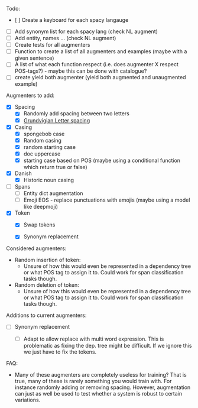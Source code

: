
Todo:
- [ ] Create a keyboard for each spacy langauge
- [ ] Add synonym list for each spacy lang (check NL augment)
- [ ] Add entity, names ... (check NL augment)
- [ ] Create tests for all augmenters
- [ ] Function to create a list of all augmenters and examples (maybe with a given sentence)
- [ ] A list of what each function respect (i.e. does augmenter X respect POS-tags?) - maybe this can be done with catalogue?
- [ ] create yield both augmenter (yield both augmented and unaugmented example)

Augmenters to add:
- [x] Spacing
  - [x] Randomly add spacing between two letters
  - [x] [Grundvigian Letter spacing](http://ceur-ws.org/Vol-2612/short3.pdf)
- [x] Casing
  - [x] spongebob case
  - [x] Random casing
  - [x] random starting case
  - [x] doc uppercase
  - [x] starting case based on POS (maybe using a conditional function which return true or false)
- [x] Danish
  - [x] Historic noun casing
- [ ] Spans
  - [ ] Entity dict augmentation
  - [ ] Emoji EOS - replace punctuations with emojis (maybe using a model like deepmoji)
- [x] Token
  - [x] Swap tokens
  - [x] Synonym replacement



Considered augmenters:
- Random insertion of token:
  - Unsure of how this would even be represented in a dependency tree or what POS tag to assign it to. Could work for span classification tasks though.
- Random deletion of token:
  - Unsure of how this would even be represented in a dependency tree or what POS tag to assign it to. Could work for span classification tasks though.

Additions to current augmenters:
- [ ] Synonym replacement
  - [ ] Adapt to allow replace with multi word expression. This is problematic as fixing the dep. tree might be difficult. If we ignore this we just have to fix the tokens.




FAQ:

- Many of these augmenters are completely useless for training?
That is true, many of these is rarely something you would train with. For instance randomly adding or removing spacing. However, augmentation can just as well be used to test whether a system is robust to certain variations.